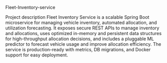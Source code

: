 Fleet-Inventory-service


Project description
Fleet Inventory Service is a scalable Spring Boot microservice for managing vehicle inventory, automated allocation, and utilization forecasting. It exposes secure REST APIs to manage inventory and allocations, uses optimized in-memory and persistent data structures for high-throughput allocation decisions, and includes a pluggable ML predictor to forecast vehicle usage and improve allocation efficiency. The service is production-ready with metrics, DB migrations, and Docker support for easy deployment.

